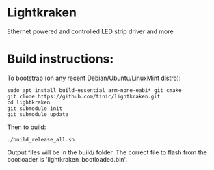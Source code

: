 # Lightkraken
Ethernet powered and controlled LED strip driver and more

# Build instructions:

To bootstrap (on any recent Debian/Ubuntu/LinuxMint distro):

```
sudo apt install build-essential arm-none-eabi* git cmake
git clone https://github.com/tinic/lightkraken.git
cd lightkraken
git submodule init
git submodule update
```

Then to build:

```
./build_release_all.sh
```

Output files will be in the build/ folder. The correct file to flash from the bootloader is 'lightkraken_bootloaded.bin'.
